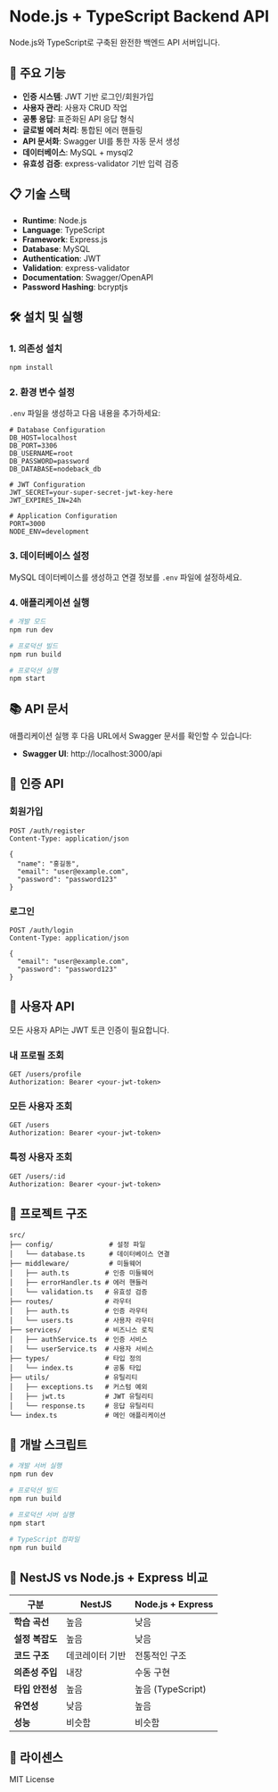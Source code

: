 # Node.js + TypeScript Backend API

Node.js와 TypeScript로 구축된 완전한 백엔드 API 서버입니다.

## 🚀 주요 기능

- **인증 시스템**: JWT 기반 로그인/회원가입
- **사용자 관리**: 사용자 CRUD 작업
- **공통 응답**: 표준화된 API 응답 형식
- **글로벌 에러 처리**: 통합된 에러 핸들링
- **API 문서화**: Swagger UI를 통한 자동 문서 생성
- **데이터베이스**: MySQL + mysql2
- **유효성 검증**: express-validator 기반 입력 검증

## 📋 기술 스택

- **Runtime**: Node.js
- **Language**: TypeScript
- **Framework**: Express.js
- **Database**: MySQL
- **Authentication**: JWT
- **Validation**: express-validator
- **Documentation**: Swagger/OpenAPI
- **Password Hashing**: bcryptjs

## 🛠️ 설치 및 실행

### 1. 의존성 설치
```bash
npm install
```

### 2. 환경 변수 설정
`.env` 파일을 생성하고 다음 내용을 추가하세요:
```env
# Database Configuration
DB_HOST=localhost
DB_PORT=3306
DB_USERNAME=root
DB_PASSWORD=password
DB_DATABASE=nodeback_db

# JWT Configuration
JWT_SECRET=your-super-secret-jwt-key-here
JWT_EXPIRES_IN=24h

# Application Configuration
PORT=3000
NODE_ENV=development
```

### 3. 데이터베이스 설정
MySQL 데이터베이스를 생성하고 연결 정보를 `.env` 파일에 설정하세요.

### 4. 애플리케이션 실행
```bash
# 개발 모드
npm run dev

# 프로덕션 빌드
npm run build

# 프로덕션 실행
npm start
```

## 📚 API 문서

애플리케이션 실행 후 다음 URL에서 Swagger 문서를 확인할 수 있습니다:
- **Swagger UI**: http://localhost:3000/api

## 🔐 인증 API

### 회원가입
```http
POST /auth/register
Content-Type: application/json

{
  "name": "홍길동",
  "email": "user@example.com",
  "password": "password123"
}
```

### 로그인
```http
POST /auth/login
Content-Type: application/json

{
  "email": "user@example.com",
  "password": "password123"
}
```

## 👥 사용자 API

모든 사용자 API는 JWT 토큰 인증이 필요합니다.

### 내 프로필 조회
```http
GET /users/profile
Authorization: Bearer <your-jwt-token>
```

### 모든 사용자 조회
```http
GET /users
Authorization: Bearer <your-jwt-token>
```

### 특정 사용자 조회
```http
GET /users/:id
Authorization: Bearer <your-jwt-token>
```

## 📁 프로젝트 구조

```
src/
├── config/              # 설정 파일
│   └── database.ts      # 데이터베이스 연결
├── middleware/          # 미들웨어
│   ├── auth.ts         # 인증 미들웨어
│   ├── errorHandler.ts # 에러 핸들러
│   └── validation.ts   # 유효성 검증
├── routes/             # 라우터
│   ├── auth.ts         # 인증 라우터
│   └── users.ts        # 사용자 라우터
├── services/           # 비즈니스 로직
│   ├── authService.ts  # 인증 서비스
│   └── userService.ts  # 사용자 서비스
├── types/              # 타입 정의
│   └── index.ts        # 공통 타입
├── utils/              # 유틸리티
│   ├── exceptions.ts   # 커스텀 예외
│   ├── jwt.ts          # JWT 유틸리티
│   └── response.ts     # 응답 유틸리티
└── index.ts            # 메인 애플리케이션
```

## 🔧 개발 스크립트

```bash
# 개발 서버 실행
npm run dev

# 프로덕션 빌드
npm run build

# 프로덕션 서버 실행
npm start

# TypeScript 컴파일
npm run build
```

## 🎯 NestJS vs Node.js + Express 비교

| 구분 | NestJS | Node.js + Express |
|------|--------|-------------------|
| **학습 곡선** | 높음 | 낮음 |
| **설정 복잡도** | 높음 | 낮음 |
| **코드 구조** | 데코레이터 기반 | 전통적인 구조 |
| **의존성 주입** | 내장 | 수동 구현 |
| **타입 안전성** | 높음 | 높음 (TypeScript) |
| **유연성** | 낮음 | 높음 |
| **성능** | 비슷함 | 비슷함 |

## 📝 라이센스

MIT License 